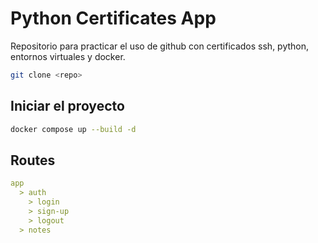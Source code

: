 # Python Certificates App
Repositorio para practicar el uso de github con certificados ssh, python, entornos virtuales y docker.

```bash
git clone <repo>
```

## Iniciar el proyecto
```bash
docker compose up --build -d
```

## Routes
```yml
app
  > auth
    > login
    > sign-up
    > logout
  > notes
```